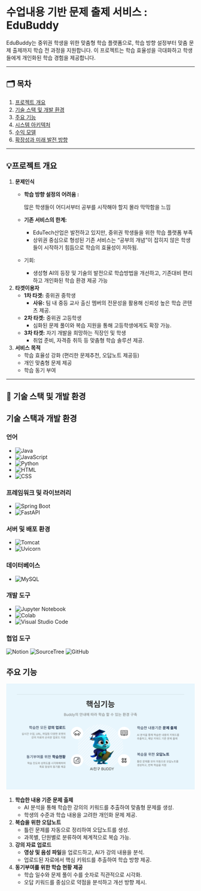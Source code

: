 # 수업내용 기반 문제 출제 서비스 : EduBuddy

EduBuddy는 중위권 학생을 위한 맞춤형 학습 플랫폼으로, 학습 방향 설정부터 맞춤 문제 출제까지 학습 전 과정을 지원합니다.
이 프로젝트는 학습 효율성을 극대화하고 학생들에게 개인화된 학습 경험을 제공합니다.

---

## 🗂️ **목차**

1. [프로젝트 개요](https://www.notion.so/EduBuddy-161614e3097b802f9098c83e3b14acf9?pvs=21)
2. [기술 스택 및 개발 환경](https://www.notion.so/EduBuddy-161614e3097b802f9098c83e3b14acf9?pvs=21)
3. [주요 기능](https://www.notion.so/EduBuddy-161614e3097b802f9098c83e3b14acf9?pvs=21)
4. [시스템 아키텍처](https://www.notion.so/EduBuddy-161614e3097b802f9098c83e3b14acf9?pvs=21)
5. [수익 모델](https://www.notion.so/EduBuddy-161614e3097b802f9098c83e3b14acf9?pvs=21)
6. [확장성과 미래 발전 방향](https://www.notion.so/EduBuddy-161614e3097b802f9098c83e3b14acf9?pvs=21)

---

## 💡프로젝트 개요

1. **문제인식**
    - **학습 방향 설정의 어려움 :**
        
        많은 학생들이 어디서부터 공부를 시작해야 할지 몰라 막막함을 느낌
        
    - **기존 서비스의 한계:**
        - EduTech산업은 발전하고 있지만, 중위권 학생들을 위한 학습 플랫폼 부족
        - 상위권 중심으로 형성된 기존 서비스는 “공부의 개념”이 잡히지 않은 학생들이 시작하기 힘듬으로 학습의 효율성이 저하됨.
    - 기회:
        - 생성형 AI의 등장 및 기술의 발전으로 학습방법을 개선하고, 기존대비 편리하고 개인화된 학습 환경 제공 가능
2. **타겟이용자**
    - **1차 타겟:** 중위권 중학생
        - **사유:** 팀 내 중등 교사 출신 멤버의 전문성을 활용해 신뢰성 높은 학습 콘텐츠 제공.
    - **2차 타겟:** 중위권 고등학생
        - 심화된 문제 풀이와 복습 지원을 통해 고등학생에게도 확장 가능.
    - **3차 타겟:** 자기 개발을 희망하는 직장인 및 학생
        - 취업 준비, 자격증 취득 등 맞춤형 학습 솔루션 제공.
3. **서비스 목적**
    - 학습 효율성 강화 (편리한 문제추천, 오답노트 제공등)
    - 개인 맞춤형 문제 제공
    - 학습 동기 부여
    

---

## 🎯 기술 스택 및 개발 환경

## 기술 스택과 개발 환경

### 언어
- ![Java](https://img.shields.io/badge/Java-ED8B00?style=for-the-badge&logo=java&logoColor=white)
- ![JavaScript](https://img.shields.io/badge/JavaScript-F7DF1E?style=for-the-badge&logo=javascript&logoColor=black)
- ![Python](https://img.shields.io/badge/Python-3776AB?style=for-the-badge&logo=python&logoColor=white)
- ![HTML](https://img.shields.io/badge/HTML-E34F26?style=for-the-badge&logo=html5&logoColor=white)
- ![CSS](https://img.shields.io/badge/CSS-1572B6?style=for-the-badge&logo=css3&logoColor=white)

### 프레임워크 및 라이브러리
- ![Spring Boot](https://img.shields.io/badge/Spring%20Boot-6DB33F?style=for-the-badge&logo=springboot&logoColor=white)
- ![FastAPI](https://img.shields.io/badge/FastAPI-009688?style=for-the-badge&logo=fastapi&logoColor=white)

### 서버 및 배포 환경
- ![Tomcat](https://img.shields.io/badge/Tomcat-F8DC75?style=for-the-badge&logo=apachetomcat&logoColor=black)
- ![Uvicorn](https://img.shields.io/badge/Uvicorn-22C55E?style=for-the-badge&logo=python&logoColor=white)

### 데이터베이스
- ![MySQL](https://img.shields.io/badge/MySQL-4479A1?style=for-the-badge&logo=mysql&logoColor=white)

### 개발 도구
- ![Jupyter Notebook](https://img.shields.io/badge/Jupyter-F37626?style=for-the-badge&logo=jupyter&logoColor=white)
- ![Colab](https://img.shields.io/badge/Colab-F9AB00?style=for-the-badge&logo=googlecolab&logoColor=white)
- ![Visual Studio Code](https://img.shields.io/badge/Visual%20Studio%20Code-0078D4?style=for-the-badge&logo=visualstudiocode&logoColor=white)

### 협업 도구
![Notion](https://img.shields.io/badge/Notion-000000?style=for-the-badge&logo=notion&logoColor=white) ![SourceTree](https://img.shields.io/badge/SourceTree-0052CC?style=for-the-badge&logo=sourcetree&logoColor=white) ![GitHub](https://img.shields.io/badge/GitHub-181717?style=for-the-badge&logo=github&logoColor=white)

## 주요 기능

![학습 현황 화면](./imgs/Core_Features.png)

1. **학습한 내용 기준 문제 출제**
    - AI 분석을 통해 학습한 강의의 키워드를 추출하여 맞춤형 문제를 생성.
    - 학생의 수준과 학습 내용을 고려한 개인화 문제 제공.
2. **복습을 위한 오답노트**
    - 틀린 문제를 자동으로 정리하여 오답노트를 생성.
    - 과목별, 단원별로 분류하여 체계적으로 복습 가능.
3. **강의 자료 업로드**
    - **영상 및 음성 파일**을 업로드하고, AI가 강의 내용을 분석.
    - 업로드된 자료에서 핵심 키워드를 추출하여 학습 방향 제공.
4. **동기부여를 위한 학습 현황 제공**
    - 학습 일수와 문제 풀이 수를 숫자로 직관적으로 시각화.
    - 오답 키워드를 중심으로 약점을 분석하고 개선 방향 제시.
